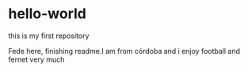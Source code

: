 # hello-world
this is my first repository


Fede here, finishing readme.I am from córdoba and i enjoy football and fernet very much
